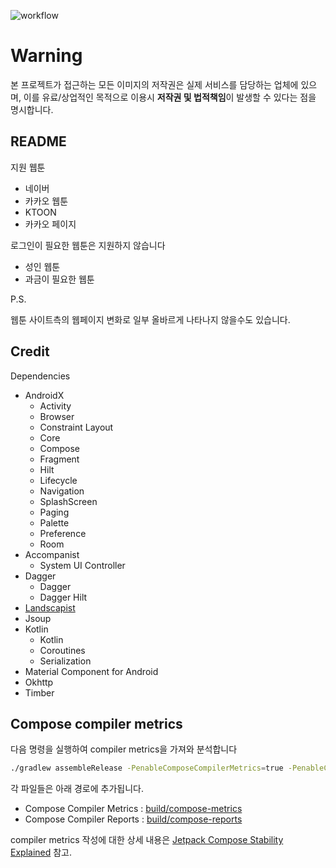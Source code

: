 ![workflow](https://github.com/Pluu/WebToon/actions/workflows/android-build-test.yml/badge.svg)

# Warning

본 프로젝트가 접근하는 모든 이미지의 저작권은 실제 서비스를 담당하는 업체에 있으며,
이를 유료/상업적인 목적으로 이용시 **저작권 및 법적책임**이 발생할 수 있다는 점을 명시합니다.

## README

지원 웹툰
- 네이버
- 카카오 웹툰
- KTOON
- 카카오 페이지

로그인이 필요한 웹툰은 지원하지 않습니다
- 성인 웹툰
- 과금이 필요한 웹툰

P.S.

웹툰 사이트측의 웹페이지 변화로 일부 올바르게 나타나지 않을수도 있습니다.

## Credit

Dependencies

- AndroidX
  - Activity
  - Browser
  - Constraint Layout
  - Core
  - Compose
  - Fragment
  - Hilt
  - Lifecycle
  - Navigation
  - SplashScreen
  - Paging
  - Palette
  - Preference
  - Room
- Accompanist
  - System UI Controller
- Dagger
  - Dagger
  - Dagger Hilt
- [Landscapist](https://github.com/skydoves/landscapist)
- Jsoup
- Kotlin
  - Kotlin
  - Coroutines
  - Serialization
- Material Component for Android
- Okhttp
- Timber

## Compose compiler metrics

다음 명령을 실행하여 compiler metrics을 가져와 분석합니다

```bash
./gradlew assembleRelease -PenableComposeCompilerMetrics=true -PenableComposeCompilerReports=true
```

각 파일들은 아래 경로에 추가됩니다.

- Compose Compiler Metrics : [build/compose-metrics](build/compose-metrics)
- Compose Compiler Reports : [build/compose-reports](build/compose-reports)

compiler metrics 작성에 대한 상세 내용은 [Jetpack Compose Stability Explained](https://medium.com/androiddevelopers/jetpack-compose-stability-explained-79c10db270c8) 참고.
